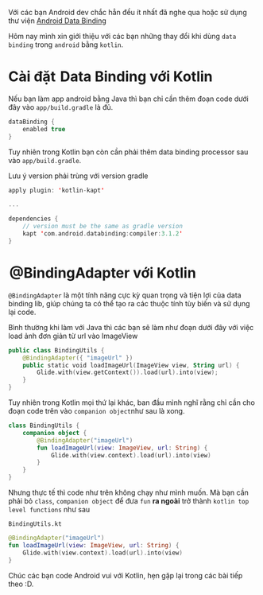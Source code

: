 Với các bạn Android dev chắc hẳn đều ít nhất đã nghe qua hoặc sử dụng thư viện [Android Data Binding](https://developer.android.com/topic/libraries/data-binding/)

Hôm nay mình xin giới thiệu với các bạn những thay đổi khi dùng `data binding` trong `android` bằng `kotlin`.

# Cài đặt  Data Binding với Kotlin

Nếu bạn làm app android bằng Java thì bạn chỉ cần thêm đoạn code dưới đây vào `app/build.gradle` là đủ.

```kotlin
dataBinding {
    enabled true
}
```

Tuy nhiên trong Kotlin bạn còn cần phải thêm data binding processor sau vào `app/build.gradle`.

Lưu ý version phải trùng với version gradle

```kotlin
apply plugin: 'kotlin-kapt'

...

dependencies {
    // version must be the same as gradle version
    kapt 'com.android.databinding:compiler:3.1.2'
}
```

#  @BindingAdapter với Kotlin

`@BindingAdapter` là một tính năng cực kỳ quan trọng và tiện lợi của data binding lib, giúp chúng ta có thể tạo ra các thuộc tính tùy biến và sử dụng lại code.

Bình thường khi làm với Java thì các bạn sẽ làm như đoạn dưới đây với việc load ảnh đơn giản từ url vào ImageView

```kotlin
public class BindingUtils {
    @BindingAdapter({ "imageUrl" })
    public static void loadImageUrl(ImageView view, String url) {
        Glide.with(view.getContext()).load(url).into(view);
    }
}
```

Tuy nhiên trong Kotlin mọi thứ lại khác, ban đầu mình nghĩ rằng chỉ cần cho đoạn code trên vào `companion object`như sau là xong.

```kotlin
class BindingUtils {
    companion object {
        @BindingAdapter("imageUrl")
        fun loadImageUrl(view: ImageView, url: String) {
            Glide.with(view.context).load(url).into(view)
        }
    }
}
```

Nhưng thực tế thì code như trên không chạy như mình muốn. Mà bạn cần phải bỏ `class`, `companion object` để đưa `fun` **ra ngoài** trở thành `kotlin top level functions` như sau

`BindingUtils.kt`
```kotlin
@BindingAdapter("imageUrl")
fun loadImageUrl(view: ImageView, url: String) {
    Glide.with(view.context).load(url).into(view)
}
```

Chúc các bạn code Android vui với Kotlin, hẹn gặp lại trong các bài tiếp theo :D.